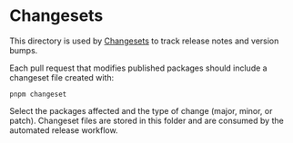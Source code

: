 # Changesets

This directory is used by [Changesets](https://github.com/changesets/changesets) to track release notes and version bumps.

Each pull request that modifies published packages should include a changeset file created with:

```
pnpm changeset
```

Select the packages affected and the type of change (major, minor, or patch). Changeset files are stored in this folder and are consumed by the automated release workflow.
